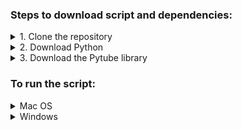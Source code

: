 ### **Steps to download script and dependencies:**

<details>
<summary>1. Clone the repository</summary>

Mac Terminal or Windows Command Prompt:  

```
git clone git@github.com:mohobson/VideoDownloader.git
```

or

From Github:  
Click "fork" at the top right
</details>

<details>
<summary>2. Download Python</summary>

(https://www.python.org/downloads/)
</details>

<details>
<summary>3. Download the Pytube library</summary>

Mac Terminal:  
```
python get-pip.py
pip install Pytube
```

or

Windows Command Prompt:  
```
py get-pip.py
py -m pip install Pytube
```

or

From web:  
(https://pypi.org/project/pytube/)
</details>

### **To run the script:**

<details>
<summary>Mac OS</summary>  
1. Open Terminal  
2. Navigate to the directory containing the script  
Example:
```
cd Documents/VideoDownloader
```
3. Run the script
```
python main.py
```
</details>

<details>
<summary>Windows</summary>  
1. Open Windows Command Prompt  
2. Navigate to the folder containing the script  
Example:
```
cd Documents\VideoDownloader
```
3. Run the script
```
python main.py
```
</details>